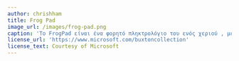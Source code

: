```yaml
---
author: chrishham
title: Frog Pad
image_url: /images/frog-pad.png
caption: 'To FrogPad είναι ένα φορητό πληκτρολόγιο του ενός χεριού , με 20 κουμπιά. Για να έχει κάποιος πρόσβαση σε κεφαλαία/μικρά γράμματα , νούμερα , στοιχεία στίξης και ειδικούς χαρακτήρες,  πρέπει να πατήσει 2 κουμπιά ταυτόχρονα το πολύ. Ο αυξημένος αριθμός των κουμπιών ενός χαρακτήρα και ο περιορισμός των 2 ταυτόχρονων κουμπιών , οδηγεί σε αυξημένες ταχύτητες πληκτρολόγησης, σε σχέση με άλλες συσκευές αυτού του τύπου , με λιγότερα κουμπιά και πιο πολύπλοκες διαδικασίες χειρισμού.'
license_url: 'https://www.microsoft.com/buxtoncollection'
license_text: Courtesy of Microsoft
---
```

